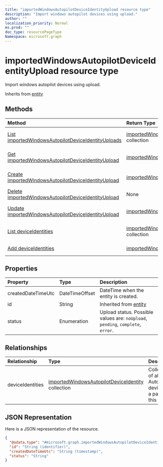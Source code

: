 ```yaml
---
title: "importedWindowsAutopilotDeviceIdentityUpload resource type"
description: "Import windows autopilot devices using upload."
author: ""
localization_priority: Normal
ms.prod: ""
doc_type: resourcePageType
Namespace: microsoft.graph
---
```



# importedWindowsAutopilotDeviceIdentityUpload resource type

Import windows autopilot devices using upload.


Inherits from [entity](../resources/entity.md)

## Methods
|Method|Return Type|Description|
|:---|:---|:---|
|[List importedWindowsAutopilotDeviceIdentityUploads](../api/importedwindowsautopilotdeviceidentityupload-list.md)|[importedWindowsAutopilotDeviceIdentityUpload](../resources/importedWindowsAutopilotDeviceIdentityUpload.md) collection|List properties and relationships of the [importedWindowsAutopilotDeviceIdentityUpload](../resources/importedwindowsautopilotdeviceidentityupload.md) objects.|
|[Get importedWindowsAutopilotDeviceIdentityUpload](../api/importedwindowsautopilotdeviceidentityupload-get.md)|[importedWindowsAutopilotDeviceIdentityUpload](../resources/importedWindowsAutopilotDeviceIdentityUpload.md)|Read properties and relationships of the [importedWindowsAutopilotDeviceIdentityUpload](../resources/importedwindowsautopilotdeviceidentityupload.md) object.|
|[Create importedWindowsAutopilotDeviceIdentityUpload](../api/importedwindowsautopilotdeviceidentityupload-create.md)|[importedWindowsAutopilotDeviceIdentityUpload](../resources/importedWindowsAutopilotDeviceIdentityUpload.md)|Create a new [importedWindowsAutopilotDeviceIdentityUpload](../resources/importedwindowsautopilotdeviceidentityupload.md) object.|
|[Delete importedWindowsAutopilotDeviceIdentityUpload](../api/importedwindowsautopilotdeviceidentityupload-delete.md)|None|Deletes a [importedWindowsAutopilotDeviceIdentityUpload](../resources/importedwindowsautopilotdeviceidentityupload.md).|
|[Update importedWindowsAutopilotDeviceIdentityUpload](../api/importedwindowsautopilotdeviceidentityupload-update.md)|[importedWindowsAutopilotDeviceIdentityUpload](../resources/importedWindowsAutopilotDeviceIdentityUpload.md)|Update the properties of a [importedWindowsAutopilotDeviceIdentityUpload](../resources/importedwindowsautopilotdeviceidentityupload.md) object.|
|[List deviceIdentities](../api/importedwindowsautopilotdeviceidentityupload-list-deviceidentities.md)|[importedWindowsAutopilotDeviceIdentity](../resources/importedWindowsAutopilotDeviceIdentity.md) collection|Get the importedWindowsAutopilotDeviceIdentities from the deviceIdentities navigation property.|
|[Add deviceIdentities](../api/importedwindowsautopilotdeviceidentityupload-post-deviceidentities.md)|[importedWindowsAutopilotDeviceIdentity](../resources/importedWindowsAutopilotDeviceIdentity.md)|Add deviceIdentities by posting to the deviceIdentities collection.|

## Properties
|Property|Type|Description|
|:---|:---|:---|
|createdDateTimeUtc|DateTimeOffset|DateTime when the entity is created.|
|id|String| Inherited from [entity](../resources/entity.md)|
|status|Enumeration|Upload status. Possible values are: `noUpload`, `pending`, `complete`, `error`.|

## Relationships
|Relationship|Type|Description|
|:---|:---|:---|
|deviceIdentities|[importedWindowsAutopilotDeviceIdentity](../resources/importedWindowsAutopilotDeviceIdentity.md) collection|Collection of all Autopilot devices as a part of this upload.|

## JSON Representation
Here is a JSON representation of the resource.
<!-- {
  "blockType": "resource",
  "keyProperty": "id",
  "@odata.type": "microsoft.graph.importedWindowsAutopilotDeviceIdentityUpload",
  "baseType": "microsoft.graph.entity",
  "openType": false
}
-->
``` json
{
  "@odata.type": "#microsoft.graph.importedWindowsAutopilotDeviceIdentityUpload",
  "id": "String (identifier)",
  "createdDateTimeUtc": "String (timestamp)",
  "status": "String"
}
```

